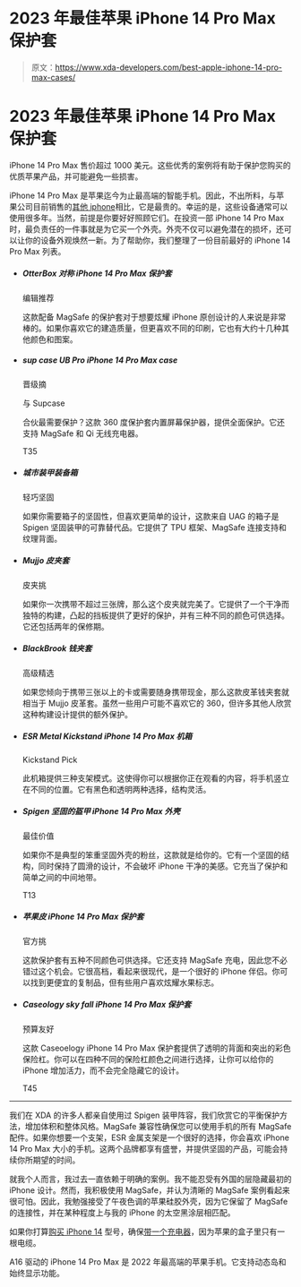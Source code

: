 # 2023 年最佳苹果 iPhone 14 Pro Max 保护套

> 原文：<https://www.xda-developers.com/best-apple-iphone-14-pro-max-cases/>

# 2023 年最佳苹果 iPhone 14 Pro Max 保护套

iPhone 14 Pro Max 售价超过 1000 美元。这些优秀的案例将有助于保护您购买的优质苹果产品，并可能避免一些损害。

iPhone 14 Pro Max 是苹果迄今为止最高端的智能手机。因此，不出所料，与苹果公司目前销售的[其他 iphone](http://xda-developers.com/best-iphone)相比，它是最贵的。幸运的是，这些设备通常可以使用很多年。当然，前提是你要好好照顾它们。在投资一部 iPhone 14 Pro Max 时，最负责任的一件事就是为它买一个外壳。外壳不仅可以避免潜在的损坏，还可以让你的设备外观焕然一新。为了帮助你，我们整理了一份目前最好的 iPhone 14 Pro Max 列表。

*   ##### OtterBox 对称 iPhone 14 Pro Max 保护套

    编辑推荐

    这款配备 MagSafe 的保护套对于想要炫耀 iPhone 原创设计的人来说是非常棒的。如果你喜欢它的建造质量，但更喜欢不同的印刷，它也有大约十几种其他颜色和图案。

*   ##### sup case UB Pro iPhone 14 Pro Max case

    晋级摘

    与 Supcase

    合伙最需要保护？这款 360 度保护套内置屏幕保护器，提供全面保护。它还支持 MagSafe 和 Qi 无线充电器。

    T35
*   ##### 城市装甲装备箱

    轻巧坚固

    如果你需要箱子的坚固性，但喜欢更简单的设计，这款来自 UAG 的箱子是 Spigen 坚固装甲的可靠替代品。它提供了 TPU 框架、MagSafe 连接支持和纹理背面。

*   ##### Mujjo 皮夹套

    皮夹挑

    如果你一次携带不超过三张牌，那么这个皮夹就完美了。它提供了一个干净而独特的构建，凸起的挡板提供了更好的保护，并有三种不同的颜色可供选择。它还包括两年的保修期。

*   ##### BlackBrook 钱夹套

    高级精选

    如果您倾向于携带三张以上的卡或需要随身携带现金，那么这款皮革钱夹套就相当于 Mujjo 皮革套。虽然一些用户可能不喜欢它的 360，但许多其他人欣赏这种构建设计提供的额外保护。

*   ##### ESR Metal Kickstand iPhone 14 Pro Max 机箱

    Kickstand Pick

    此机箱提供三种支架模式。这使得你可以根据你正在观看的内容，将手机竖立在不同的位置。它有黑色和透明两种选择，结构灵活。

*   ##### Spigen 坚固的盔甲 iPhone 14 Pro Max 外壳

    最佳价值

    如果你不是典型的笨重坚固外壳的粉丝，这款就是给你的。它有一个坚固的结构，同时保持了圆滑的设计，不会破坏 iPhone 干净的美感。它充当了保护和简单之间的中间地带。

    T13
*   ##### 苹果皮 iPhone 14 Pro Max 保护套

    官方挑

    这款保护套有五种不同颜色可供选择。它还支持 MagSafe 充电，因此您不必错过这个机会。它很高档，看起来很现代，是一个很好的 iPhone 伴侣。你可以找到更便宜的复制品，但有些用户喜欢炫耀水果标志。

*   ##### Caseology sky fall iPhone 14 Pro Max 保护套

    预算友好

    这款 Caseoelogy iPhone 14 Pro Max 保护套提供了透明的背面和突出的彩色保险杠。你可以在四种不同的保险杠颜色之间进行选择，让你可以给你的 iPhone 增加活力，而不会完全隐藏它的设计。

    T45

* * *

我们在 XDA 的许多人都亲自使用过 Spigen 装甲阵容，我们欣赏它的平衡保护方法，增加体积和整体风格。MagSafe 兼容性确保您可以使用手机的所有 MagSafe 配件。如果你想要一个支架，ESR 金属支架是一个很好的选择，你会喜欢 iPhone 14 Pro Max 大小的手机。这两个品牌都享有盛誉，并提供坚固的产品，可能会持续你所期望的时间。

就我个人而言，我过去一直依赖于明确的案例。我不能忍受有外国的层隐藏最初的 iPhone 设计。然而，我积极使用 MagSafe，并认为清晰的 MagSafe 案例看起来很可怕。因此，我勉强接受了午夜色调的苹果硅胶外壳，因为它保留了 MagSafe 的连接性，并在某种程度上与我的 iPhone 的太空黑涂层相匹配。

如果你打算[购买 iPhone 14](https://www.xda-developers.com/best-apple-iphone-14-deals/) 型号，确保[带一个充电器](https://www.xda-developers.com/best-apple-iphone-14-chargers/)，因为苹果的盒子里只有一根电缆。

A16 驱动的 iPhone 14 Pro Max 是 2022 年最高端的苹果手机。它支持动态岛和始终显示功能。